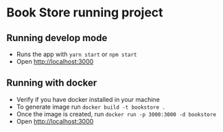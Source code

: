 # Book Store running project

## Running develop mode

- Runs the app with `yarn start` or `npm start`
- Open [http://localhost:3000](http://localhost:3000)

## Running with docker

- Verify if you have docker installed in your machine
- To generate image run `docker build -t bookstore .`
- Once the image is created, run `docker run -p 3000:3000 -d bookstore`
- Open [http://localhost:3000](http://localhost:3000)
